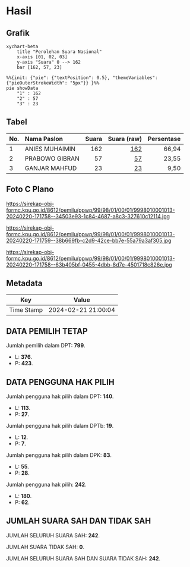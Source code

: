 # Hasil

## Grafik

```mermaid
xychart-beta
    title "Perolehan Suara Nasional"
    x-axis [01, 02, 03]
    y-axis "Suara" 0 --> 162
    bar [162, 57, 23]
```

```mermaid
%%{init: {"pie": {"textPosition": 0.5}, "themeVariables": {"pieOuterStrokeWidth": "5px"}} }%%
pie showData
    "1" : 162
    "2" : 57
    "3" : 23
```

## Tabel

| No. | Nama Paslon    | Suara | Suara (raw) | Persentase |
|:--- |:-------------- | -----:| -----------:| ----------:|
| 1   | ANIES MUHAIMIN | 162   | [162][p-1]  | 66,94      |
| 2   | PRABOWO GIBRAN | 57    | [57][p-2]   | 23,55      |
| 3   | GANJAR MAHFUD  | 23    | [23][p-3]   | 9,50       |


[p-1]: https://github.com/gigit-pemilu/pemilu-2024/blob/main/pilpres/hitung-suara/sub/99-luar-negeri/sub/98-riyadh-arab-saudi/sub/01-riyadh-arab-saudi/sub/0001-riyadh-arab-saudi/sub/013-ksk-003/sub/paslon-1.txt
[p-2]: https://github.com/gigit-pemilu/pemilu-2024/blob/main/pilpres/hitung-suara/sub/99-luar-negeri/sub/98-riyadh-arab-saudi/sub/01-riyadh-arab-saudi/sub/0001-riyadh-arab-saudi/sub/013-ksk-003/sub/paslon-2.txt
[p-3]: https://github.com/gigit-pemilu/pemilu-2024/blob/main/pilpres/hitung-suara/sub/99-luar-negeri/sub/98-riyadh-arab-saudi/sub/01-riyadh-arab-saudi/sub/0001-riyadh-arab-saudi/sub/013-ksk-003/sub/paslon-3.txt

## Foto C Plano

https://sirekap-obj-formc.kpu.go.id/8612/pemilu/ppwp/99/98/01/00/01/9998010001013-20240220-171758--34503e93-1c84-4687-a8c3-327610c12114.jpg

https://sirekap-obj-formc.kpu.go.id/8612/pemilu/ppwp/99/98/01/00/01/9998010001013-20240220-171759--38b669fb-c2d9-42ce-bb7e-55a79a3af305.jpg

https://sirekap-obj-formc.kpu.go.id/8612/pemilu/ppwp/99/98/01/00/01/9998010001013-20240220-171758--63b405bf-0455-4dbb-8d7e-4501718c826e.jpg


## Metadata

| Key        | Value               |
| ---------- | ------------------- |
| Time Stamp | 2024-02-21 21:00:04 |


## DATA PEMILIH TETAP

Jumlah pemilih dalam DPT: **799**.
 * L: **376**.
 * P: **423**.

## DATA PENGGUNA HAK PILIH

Jumlah pengguna hak pilih dalam DPT: **140**.
 * L: **113**.
 * P: **27**.

Jumlah pengguna hak pilih dalam DPTb: **19**.
 * L: **12**.
 * P: **7**.

Jumlah pengguna hak pilih dalam DPK: **83**.
 * L: **55**.
 * P: **28**.

Jumlah pengguna hak pilih: **242**.
 * L: **180**.
 * P: **62**.

## JUMLAH SUARA SAH DAN TIDAK SAH

JUMLAH SELURUH SUARA SAH: **242**.

JUMLAH SUARA TIDAK SAH: **0**.

JUMLAH SELURUH SUARA SAH DAN SUARA TIDAK SAH: **242**.



